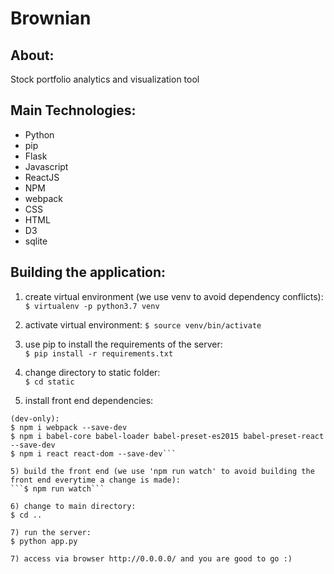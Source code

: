 # Brownian

## About:
Stock portfolio analytics and visualization tool

## Main Technologies:
* Python
* pip
* Flask
* Javascript
* ReactJS
* NPM
* webpack
* CSS
* HTML
* D3
* sqlite

## Building the application:

1) create virtual environment (we use venv to avoid dependency conflicts): 
```$ virtualenv -p python3.7 venv```

2) activate virtual environment:
```$ source venv/bin/activate```

3) use pip to install the requirements of the server:  
```$ pip install -r requirements.txt```

4) change directory to static folder:  
```$ cd static```

5) install front end dependencies:  
```$ npm install  
(dev-only):  
$ npm i webpack --save-dev  
$ npm i babel-core babel-loader babel-preset-es2015 babel-preset-react --save-dev  
$ npm i react react-dom --save-dev```

5) build the front end (we use 'npm run watch' to avoid building the front end everytime a change is made):  
```$ npm run watch```  

6) change to main directory:  
$ cd ..

7) run the server:  
$ python app.py

7) access via browser http://0.0.0.0/ and you are good to go :)
